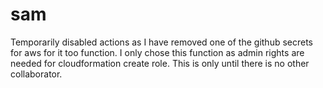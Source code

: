 # sam

Temporarily disabled actions as I have removed one of the github secrets for aws for it too function. I only chose this function as admin rights are needed for cloudformation create role. This is only until there is no other collaborator.
